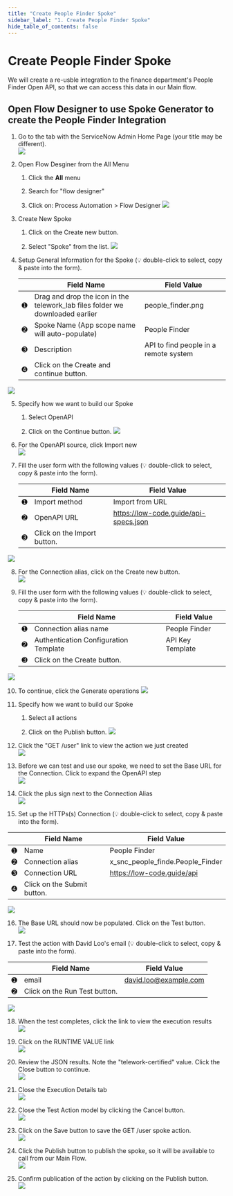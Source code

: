 ```yaml
---
title: "Create People Finder Spoke" 
sidebar_label: "1. Create People Finder Spoke"
hide_table_of_contents: false
---
```

# Create People Finder Spoke

We will create a re-usble integration to the finance department's People Finder Open API, so that we can access this data in our Main flow.

## Open Flow Designer to use Spoke Generator to create the People Finder Integration

1. Go to the tab with the ServiceNow Admin Home Page (your title may be different).  
![](./images/04-1-return-to-admin-page.png)

2. Open Flow Desginer from the All Menu

   1. Click the **All** menu
    
   2. Search for "flow designer" 
    
   3. Click on: Process Automation > Flow Designer
![](./images/04-2-flow-designer.png)

3. Create New Spoke

   1. Click on the <span className="button-purple">Create new</span> button. 

   2. Select "Spoke" from the list.
![](./images//04-3-create-spoke.png)

4. Setup General Information for the Spoke (💡 double-click to select, copy & paste into the form).

   | |Field Name                | Field Value
   |-|--------------------------| --------------
   |<span className="large-number">➊</span>|Drag and drop the icon in the telework_lab files folder we downloaded earlier | people_finder.png
   |<span className="large-number">➋</span>|Spoke Name (App scope name will auto-populate) | People Finder
   |<span className="large-number">➌</span>|Description | API to find people in a remote system
   |<span className="large-number">➍</span>|Click on the <span className="button-purple">Create and continue</span> button.  
![](./images/04-4-spoke-general-info.png)

5. Specify how we want to build our Spoke

   1. Select OpenAPI

   2. Click on the <span className="button-purple">Continue</span> button.
![](./images/04-5-how-build-spoke.png)

6. For the OpenAPI source, click <span className="button-white-grey-border">Import new</span>  
![](./images/04-6-openapi-import-new.png)

7. Fill the user form with the following values (💡 double-click to select, copy & paste into the form).

   | |Field Name                | Field Value
   |-|--------------------------| --------------
   |<span className="large-number">➊</span>|Import method    | Import from URL
   |<span className="large-number">➋</span>|OpenAPI URL | https://low-code.guide/api-specs.json
   |<span className="large-number">➌</span>|Click on the <span className="button-purple">Import</span> button.  
![](./images/04-7-import-new-openapi.png)

8. For the Connection alias, click on the <span className="button-white-grey-border">Create new</span> button.  
![](./images/04-8-connection-alias-create-new.png)

9. Fill the user form with the following values (💡 double-click to select, copy & paste into the form).

   | |Field Name                | Field Value
   |-|--------------------------| --------------
   |<span className="large-number">➊</span>|Connection alias name | People Finder
   |<span className="large-number">➋</span>|Authentication Configuration Template | API Key Template
   |<span className="large-number">➌</span>|Click on the <span className="button-purple">Create</span> button.  
![](./images/04-9-create-new-connection-alias.png)

10. To continue, click the <span className="button-purple">Generate operations</span>
![](./images/04-10-generate-operations.png)

1. Specify how we want to build our Spoke

   1. Select all actions

   2. Click on the <span className="button-purple">Publish</span> button. 
![](./images/04-11-actions-to-create.png)

12. Click the "GET /user" link to view the action we just created  
![](./images/04-12-get-user-action.png)

13. Before we can test and use our spoke, we need to set the Base URL for the Connection. Click to expand the OpenAPI step  
![](./images/04-13-expand-openapi-step.png)

14. Click the plus sign next to the Connection Alias  
![](./images/04-14-connection-alias.png)

15. Set up the HTTPs(s) Connection (💡 double-click to select, copy & paste into the form).

   | |Field Name                | Field Value
   |-|--------------------------| --------------
   |<span className="large-number">➊</span>|Name | People Finder
   |<span className="large-number">➋</span>|Connection alias | x_snc_people_finde.People_Finder
   |<span className="large-number">➌</span>|Connection URL | https://low-code.guide/api
   |<span className="large-number">➍</span>|Click on the <span className="button-purple">Submit</span> button.  
![](./images/04-15-https-connection.png)

16. The Base URL should now be populated. Click on the <span className="button-white-grey-border">Test</span> button.  
![](./images/04-16-test-action.png)

17. Test the action with David Loo's email (💡 double-click to select, copy & paste into the form).

   | |Field Name                | Field Value
   |-|--------------------------| --------------
   |<span className="large-number">➊</span>|email | david.loo@example.com
   |<span className="large-number">➋</span>|Click on the <span className="button-purple">Run Test</span> button.  
![](./images/04-17-test-actio-modal.png)

18. When the test completes, click the link to view the execution results  
![](./images/04-18-test-action-complete.png)

19. Click on the RUNTIME VALUE link  
![](./images/04-19-test-output.png)

20. Review the JSON results. Note the "telework-certified" value. Click the <span className="button-white-purple-border">Close</span> button to continue.  
![](./images/04-20-action-json.png)

21. Close the Execution Details tab  
![](./images/04-21-close-execution-details.png)

22. Close the Test Action model by clicking the <span className="button-white-purple-border">Cancel</span> button.  
![](./images/04-22-close-test-action.png)

23. Click on the <span className="button-purple">Save</span> button to save the GET /user spoke action.  
![](./images/04-23-save-action.png)

24. Click the <span className="button-white-purple-border">Publish</span> button to publish the spoke, so it will be available to call from our Main Flow.  
![](./images/04-24-publish-action.png)

25. Confirm publication of the action by clicking on the <span className="button-purple">Publish</span> button.   
![](./images/04-25-confirm-publish-action.png)

